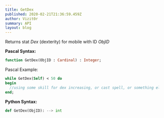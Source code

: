 ```yaml
---
title: GetDex
published: 2020-02-21T21:36:59.459Z
author: Vizit0r
summary: API
layout: blog
---
```


 

Returns stat *Dex* (dexterity) for mobile with ID *ObjID*

**Pascal Syntax:**

```pascal
function GetDex(ObjID : Cardinal) : Integer;
```
Pascal Example:
```pascal
while GetDex(Self) < 50 do
begin
  //using some skill for dex increasing, or cast spell, or something else
end;
```

**Python Syntax:**
```python
def GetDex(ObjID): --> int
```

